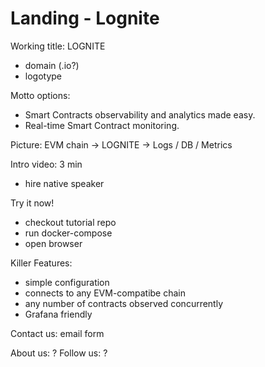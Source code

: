 # Landing - Lognite

Working title: LOGNITE

- domain (.io?)
- logotype

Motto options:
- Smart Contracts observability and analytics made easy.
- Real-time Smart Contract monitoring.

Picture:
 EVM chain -> LOGNITE -> Logs / DB / Metrics

Intro video: 3 min
- hire native speaker

Try it now!
- checkout tutorial repo
- run docker-compose
- open browser

Killer Features:
- simple configuration
- connects to any EVM-compatibe chain
- any number of contracts observed concurrently
- Grafana friendly

Contact us: email form

About us: ?
Follow us: ?

